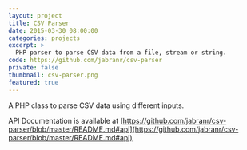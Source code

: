 ```yaml
---
layout: project
title: CSV Parser
date: 2015-03-30 08:00:00
categories: projects
excerpt: >
  PHP parser to parse CSV data from a file, stream or string.
code: https://github.com/jabranr/csv-parser
private: false
thumbnail: csv-parser.png
featured: true
---
```


A PHP class to parse CSV data using different inputs.

API Documentation is available at [https://github.com/jabranr/csv-parser/blob/master/README.md#api](https://github.com/jabranr/csv-parser/blob/master/README.md#api)